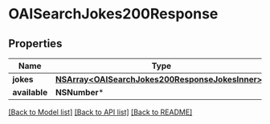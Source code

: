 # OAISearchJokes200Response

## Properties
Name | Type | Description | Notes
------------ | ------------- | ------------- | -------------
**jokes** | [**NSArray&lt;OAISearchJokes200ResponseJokesInner&gt;***](OAISearchJokes200ResponseJokesInner.md) |  | [optional] 
**available** | **NSNumber*** |  | [optional] 

[[Back to Model list]](../README.md#documentation-for-models) [[Back to API list]](../README.md#documentation-for-api-endpoints) [[Back to README]](../README.md)


